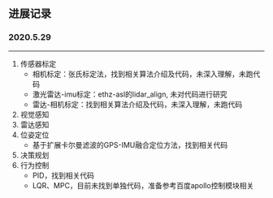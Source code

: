 ## 进展记录

### 2020.5.29

---

1. 传感器标定
   * 相机标定：张氏标定法，找到相关算法介绍及代码，未深入理解，未跑代码
   * 激光雷达-imu标定：ethz-asl的lidar_align, 未对代码进行研究
   * 雷达-相机标定：找到相关算法介绍及代码，未深入理解，未跑代码
2. 视觉感知
3. 雷达感知
4. 位姿定位
   * 基于扩展卡尔曼滤波的GPS-IMU融合定位方法，找到相关代码
5. 决策规划
6. 行为控制
   * PID，找到相关代码
   * LQR、MPC，目前未找到单独代码，准备参考百度apollo控制模块相关

